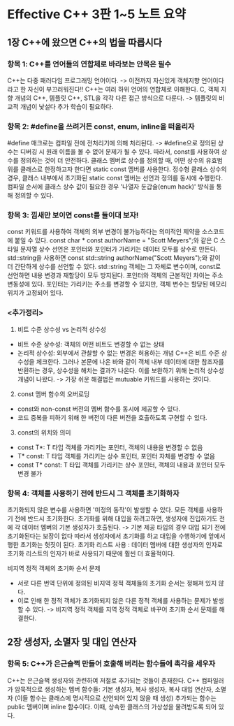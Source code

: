 # Effective C++ 3판 1~5 노트 요약

## 1장 C++에 왔으면 C++의 법을 따릅시다
### 항목 1: C++를 언어들의 연합체로 바라보는 안목은 필수
C++는 다중 패러다임 프로그래밍 언어이다.
-> 이전까지 자신있게 객체지향 언어이다라고 한 자신이 부끄러워진다!!
C++는 여러 하위 언어의 연합체로 이해한다.
C, 객체 지향 개념의 C++, 템플릿 C++, STL을 각각 다른 접근 방식으로 다룬다.
-> 템플릿의 비교적 개념이 낯설다 추가 학습이 필요하다.

### 항목 2: #define을 쓰려거든 const, enum, inline을 떠올리자

#define 매크로는 컴파일 전에 전처리기에 의해 처리된다. -> #define으로 정의된 상수는 디버깅 시 원래 이름을 볼 수 없어 문제가 될 수 있다.
따라서, const를 사용하여 상수를 정의하는 것이 더 안전하다.
클래스 멤버로 상수를 정의할 때, 어떤 상수의 유효범위를 클래스로 한정하고자 한다면 static const 멤버를 사용한다.
정수형 클래스 상수의 경우, 클래스 내부에서 초기화된 static const 멤버는 선언과 정의를 동시에 수행한다.
컴파일 순서에 클래스 상수 값이 필요한 경우 '나열자 둔갑술(enum hack)' 방식을 통해 정의할 수 있다.

### 항목 3: 낌새만 보이면 const를 들이대 보자!

const 키워드를 사용하여 객체의 외부 변경이 불가능하다는 의미적인 제약을 소스코드에 붙일 수 있다.
const char * const authorName = "Scott Meyers";와 같은 C 스타일 문자열 상수 선언은 포인터와 포인터가 가리키는 데이터 모두를 상수로 만든다.
std::string을 사용하면 const std::string authorName("Scott Meyers");와 같이 더 간단하게 상수를 선언할 수 있다.
std::string 객체는 그 자체로 변수이며, const로 선언하면 내용 변경과 재할당이 모두 방지된다.
포인터와 객체의 근본적인 차이는 주소 변동성에 있다. 포인터는 가리키는 주소를 변경할 수 있지만, 객체 변수는 할당된 메모리 위치가 고정되어 있다.

### <추가정리>
1. 비트 수준 상수성 vs 논리적 상수성

- 비트 수준 상수성: 객체의 어떤 비트도 변경할 수 없는 상태
- 논리적 상수성: 외부에서 관찰할 수 없는 변경은 허용하는 개념
C++은 비트 수준 상수성을 체크한다.
그러나 본문에 나온 바와 같이 객체 내부 데이터에 대한 참조자를 반환하는 경우, 상수성을 해치는 결과가 나온다.
이를 보완하기 위해 논리적 상수성 개념이 나왔다. -> 가장 쉬운 해결법은 mutuable 키워드를 사용하는 것이다.

2. const 멤버 함수의 오버로딩

- const와 non-const 버전의 멤버 함수를 동시에 제공할 수 있다.
- 코드 중복을 피하기 위해 한 버전이 다른 버전을 호출하도록 구현할 수 있다.

3. const의 위치와 의미

- const T*: T 타입 객체를 가리키는 포인터, 객체의 내용을 변경할 수 없음
- T* const: T 타입 객체를 가리키는 상수 포인터, 포인터 자체를 변경할 수 없음
- const T* const: T 타입 객체를 가리키는 상수 포인터, 객체의 내용과 포인터 모두 변경 불가

### 항목 4: 객체를 사용하기 전에 반드시 그 객체를 초기화하자

초기화되지 않은 변수를 사용하면 '미정의 동작'이 발생할 수 있다.
모든 객체를 사용하기 전에 반드시 초기화한다.
초기화를 위해 대입을 하려고하면, 생성자에 진입하기도 전에 각 데이터 멤버의 기본 생성자가 호출된다. -> 기본 제공 타입의 경우 대입 되기 전에 초기화된다는 보장이 없다
따라서 생성자에서 초기화를 하고 대입을 수행하기에 앞에서 행한 초기화는 헛짓이 된다.
초기화 리스트 사용 : 데이터 멤버에 대한 생성자의 인자로 초기화 리스트의 인자가 바로 사용되기 때문에 훨씬 더 효율적이다.

비지역 정적 객체의 초기화 순서 문제
- 서로 다른 번역 단위에 정의된 비지역 정적 객체들의 초기화 순서는 정해져 있지 않다.
- 이로 인해 한 정적 객체가 초기화되지 않은 다른 정적 객체를 사용하는 문제가 발생할 수 있다.
-> 비지역 정적 객체를 지역 정적 객체로 바꾸어 초기화 순서 문제를 해결한다.

## 2장 생성자, 소멸자 및 대입 연산자
### 항목 5: C++가 은근슬쩍 만들어 호출해 버리는 함수들에 촉각을 세우자
C++는 은근슬쩍 생성자와 관련하여 저절로 추가되는 것들이 존재한다.
C++ 컴파일러가 암묵적으로 생성하는 멤버 함수들: 기본 생성자, 복사 생성자, 복사 대입 연산자, 소멸자 (이들 함수는 클래스에 명시적으로 선언되어 있지 않을 때 생성)
추가되는 함수는 public 멤버이며 inline 함수이다.
이때, 상속한 클래스의 가상성을 물려받도록 되어 있다.


